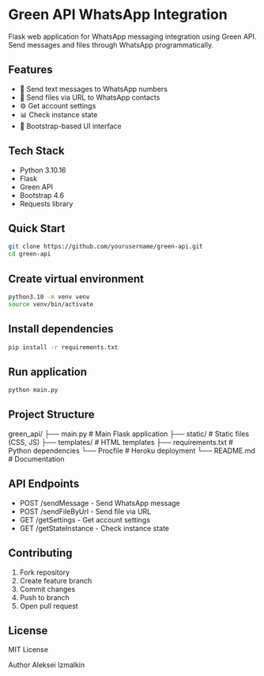 # Green API WhatsApp Integration

Flask web application for WhatsApp messaging integration using Green API. Send messages and files through WhatsApp programmatically.

## Features
- 📱 Send text messages to WhatsApp numbers
- 📁 Send files via URL to WhatsApp contacts
- ⚙️ Get account settings
- 📊 Check instance state
- 🎨 Bootstrap-based UI interface

## Tech Stack
- Python 3.10.16
- Flask
- Green API
- Bootstrap 4.6
- Requests library

## Quick Start
```bash
git clone https://github.com/yourusername/green-api.git
cd green-api
```

## Create virtual environment
```bash
python3.10 -m venv venv
source venv/bin/activate
```

## Install dependencies
```bash
pip install -r requirements.txt
```

## Run application
```bash
python main.py
```

## Project Structure
green_api/
├── main.py           # Main Flask application
├── static/           # Static files (CSS, JS)
├── templates/        # HTML templates
├── requirements.txt  # Python dependencies
└── Procfile          # Heroku deployment
└── README.md         # Documentation

## API Endpoints
- POST /sendMessage - Send WhatsApp message
- POST /sendFileByUrl - Send file via URL
- GET /getSettings - Get account settings
- GET /getStateInstance - Check instance state

## Contributing
1. Fork repository
2. Create feature branch
3. Commit changes
4. Push to branch
5. Open pull request

## License
MIT License

Author
Aleksei Izmalkin